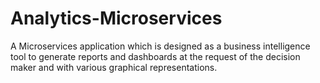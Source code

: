 # Analytics-Microservices

A Microservices application  which is designed as a business intelligence tool to generate reports and dashboards at the request of the decision maker and with various graphical representations.

